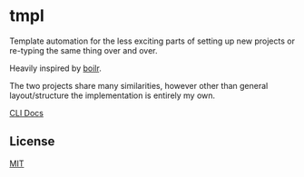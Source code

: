 # tmpl

Template automation for the less exciting parts of setting up new projects or re-typing the same thing over and over.

Heavily inspired by [boilr](https://github.com/tmrts/boilr). 

The two projects share many similarities, however other than general layout/structure the implementation is entirely my own.

[CLI Docs](DOCS.md)

## License

[MIT](LICENSE)
